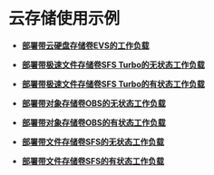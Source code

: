 # 云存储使用示例<a name="cce_10_0393"></a>

-   **[部署带云硬盘存储卷EVS的工作负载](部署带云硬盘存储卷EVS的工作负载.md)**  

-   **[部署带极速文件存储卷SFS Turbo的无状态工作负载](部署带极速文件存储卷SFS-Turbo的无状态工作负载.md)**  

-   **[部署带极速文件存储卷SFS Turbo的有状态工作负载](部署带极速文件存储卷SFS-Turbo的有状态工作负载.md)**  

-   **[部署带对象存储卷OBS的无状态工作负载](部署带对象存储卷OBS的无状态工作负载.md)**  

-   **[部署带对象存储卷OBS的有状态工作负载](部署带对象存储卷OBS的有状态工作负载.md)**  

-   **[部署带文件存储卷SFS的无状态工作负载](部署带文件存储卷SFS的无状态工作负载.md)**  

-   **[部署带文件存储卷SFS的有状态工作负载](部署带文件存储卷SFS的有状态工作负载.md)**  



